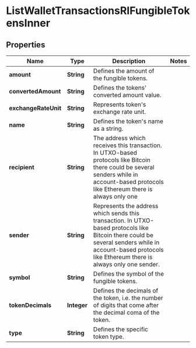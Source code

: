 

# ListWalletTransactionsRIFungibleTokensInner


## Properties

| Name | Type | Description | Notes |
|------------ | ------------- | ------------- | -------------|
|**amount** | **String** | Defines the amount of the fungible tokens. |  |
|**convertedAmount** | **String** | Defines the tokens&#39; converted amount value. |  |
|**exchangeRateUnit** | **String** | Represents token&#39;s exchange rate unit. |  |
|**name** | **String** | Defines the token&#39;s name as a string. |  |
|**recipient** | **String** | The address which receives this transaction. In UTXO-based protocols like Bitcoin there could be several senders while in account-based protocols like Ethereum there is always only one |  |
|**sender** | **String** | Represents the address which sends this transaction. In UTXO-based protocols like Bitcoin there could be several senders while in account-based protocols like Ethereum there is always only one sender. |  |
|**symbol** | **String** | Defines the symbol of the fungible tokens. |  |
|**tokenDecimals** | **Integer** | Defines the decimals of the token, i.e. the number of digits that come after the decimal coma of the token. |  |
|**type** | **String** | Defines the specific token type. |  |



